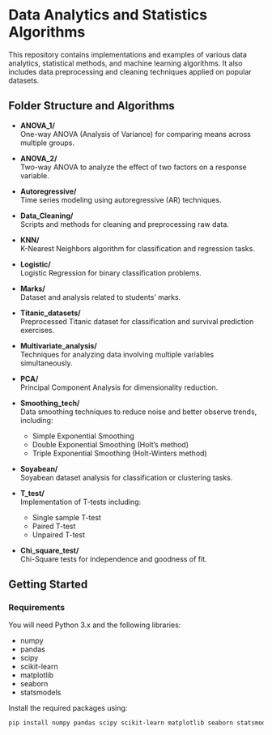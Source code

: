 # Data Analytics and Statistics Algorithms

This repository contains implementations and examples of various data analytics, statistical methods, and machine learning algorithms. It also includes data preprocessing and cleaning techniques applied on popular datasets.

## Folder Structure and Algorithms

- **ANOVA_1/**  
  One-way ANOVA (Analysis of Variance) for comparing means across multiple groups.

- **ANOVA_2/**  
  Two-way ANOVA to analyze the effect of two factors on a response variable.

- **Autoregressive/**  
  Time series modeling using autoregressive (AR) techniques.

- **Data_Cleaning/**  
  Scripts and methods for cleaning and preprocessing raw data.

- **KNN/**  
  K-Nearest Neighbors algorithm for classification and regression tasks.

- **Logistic/**  
  Logistic Regression for binary classification problems.

- **Marks/**  
  Dataset and analysis related to students’ marks.

- **Titanic_datasets/**  
  Preprocessed Titanic dataset for classification and survival prediction exercises.

- **Multivariate_analysis/**  
  Techniques for analyzing data involving multiple variables simultaneously.

- **PCA/**  
  Principal Component Analysis for dimensionality reduction.

- **Smoothing_tech/**  
  Data smoothing techniques to reduce noise and better observe trends, including:  
  - Simple Exponential Smoothing  
  - Double Exponential Smoothing (Holt’s method)  
  - Triple Exponential Smoothing (Holt-Winters method)

- **Soyabean/**  
  Soyabean dataset analysis for classification or clustering tasks.

- **T_test/**  
  Implementation of T-tests including:  
  - Single sample T-test  
  - Paired T-test  
  - Unpaired T-test

- **Chi_square_test/**  
  Chi-Square tests for independence and goodness of fit.

## Getting Started

### Requirements

You will need Python 3.x and the following libraries:

- numpy  
- pandas  
- scipy  
- scikit-learn  
- matplotlib  
- seaborn  
- statsmodels

Install the required packages using:

```bash
pip install numpy pandas scipy scikit-learn matplotlib seaborn statsmodels
